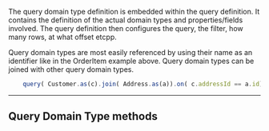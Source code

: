 The query domain type definition is embedded within the query definition. It contains the definition of the actual
domain types and properties/fields involved. The query definition then configures the query, the filter, how many rows, 
at what offset etcpp.

Query domain types are most easily referenced by using their name as an identifier like in the OrderItem example above.
Query domain types can be joined with other query domain types.

```js
    query( Customer.as(c).join( Address.as(a)).on( c.addressId == a.id) ) 
``` 
---

## Query Domain Type methods


